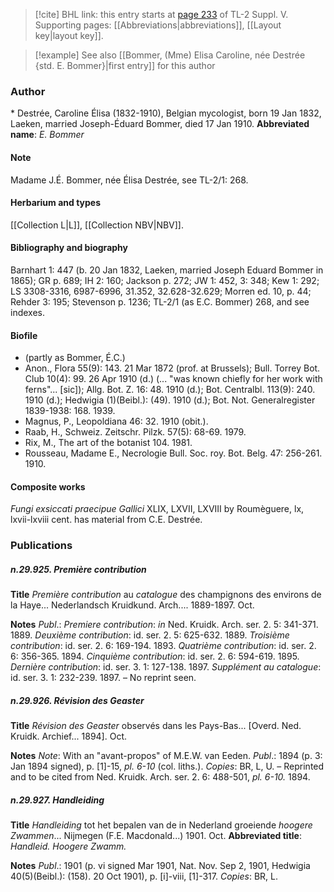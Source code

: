 > [!cite] BHL link: this entry starts at [page 233](https://www.biodiversitylibrary.org/page/33259279) of TL-2 Suppl. V.
> Supporting pages: [[Abbreviations|abbreviations]], [[Layout key|layout key]].

> [!example] See also [[Bommer, (Mme) Elisa Caroline, née Destrée {std. E. Bommer}|first entry]] for this author

### Author

\* Destrée, Caroline Élisa (1832-1910), Belgian mycologist, born 19 Jan 1832, Laeken, married Joseph-Éduard Bommer, died 17 Jan 1910. 
**Abbreviated name**: *E. Bommer*

#### Note

Madame J.É. Bommer, née Élisa Destrée, see TL-2/1: 268.

#### Herbarium and types

[[Collection L|L]], [[Collection NBV|NBV]].

#### Bibliography and biography

Barnhart 1: 447 (b. 20 Jan 1832, Laeken, married Joseph Eduard Bommer in 1865); GR p. 689; IH 2: 160; Jackson p. 272; JW 1: 452, 3: 348; Kew 1: 292; LS 3308-3316, 6987-6996, 31.352, 32.628-32.629; Morren ed. 10, p. 44; Rehder 3: 195; Stevenson p. 1236; TL-2/1 (as E.C. Bommer) 268, and see indexes.

#### Biofile

- (partly as Bommer, É.C.)
- Anon., Flora 55(9): 143. 21 Mar 1872 (prof. at Brussels); Bull. Torrey Bot. Club 10(4): 99. 26 Apr 1910 (d.) (... "was known chiefly for her work with ferns"... \[sic\]); Allg. Bot. Z. 16: 48. 1910 (d.); Bot. Centralbl. 113(9): 240. 1910 (d.); Hedwigia (1)(Beibl.): (49). 1910 (d.); Bot. Not. Generalregister 1839-1938: 168. 1939.
- Magnus, P., Leopoldiana 46: 32. 1910 (obit.).
- Raab, H., Schweiz. Zeitschr. Pilzk. 57(5): 68-69. 1979.
- Rix, M., The art of the botanist 104. 1981.
- Rousseau, Madame E., Necrologie Bull. Soc. roy. Bot. Belg. 47: 256-261. 1910.

#### Composite works

*Fungi exsiccati praecipue Gallici* XLIX, LXVII, LXVIII by Roumèguere, lx, lxvii-lxviii cent. has material from C.E. Destrée.

### Publications

##### n.29.925. Première contribution

**Title**
*Première contribution* au *catalogue* des champignons des environs de la Haye... Nederlandsch Kruidkund. Arch.... 1889-1897. Oct.

**Notes**
*Publ*.: *Premiere contribution*: *in* Ned. Kruidk. Arch. ser. 2. 5: 341-371. 1889.
*Deuxième contribution*: id. ser. 2. 5: 625-632. 1889.
*Troisième contribution*: id. ser. 2. 6: 169-194. 1893.
*Quatrième contribution*: id. ser. 2. 6: 356-365. 1894.
*Cinquième contribution*: id. ser. 2. 6: 594-619. 1895.
*Dernière contribution*: id. ser. 3. 1: 127-138. 1897.
*Supplément au catalogue*: id. ser. 3. 1: 232-239. 1897. – No reprint seen.

##### n.29.926. Révision des Geaster

**Title**
*Révision des Geaster* observés dans les Pays-Bas... \[Overd. Ned. Kruidk. Archief... 1894\]. Oct.

**Notes**
*Note*: With an "avant-propos" of M.E.W. van Eeden.
*Publ*.: 1894 (p. 3: Jan 1894 signed), p. \[1\]-15, *pl. 6-10* (col. liths.). *Copies*: BR, L, U. – Reprinted and to be cited from Ned. Kruidk. Arch. ser. 2. 6: 488-501, *pl. 6-10.* 1894.

##### n.29.927. Handleiding

**Title**
*Handleiding* tot het bepalen van de in Nederland groeiende *hoogere Zwammen*... Nijmegen (F.E. Macdonald...) 1901. Oct.
**Abbreviated title**: *Handleid. Hoogere Zwamm.*

**Notes**
*Publ*.: 1901 (p. vi signed Mar 1901, Nat. Nov. Sep 2, 1901, Hedwigia 40(5)(Beibl.): (158). 20 Oct 1901), p. \[i\]-viii, \[1\]-317. *Copies*: BR, L.

